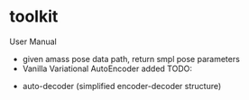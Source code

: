 # toolkit

User Manual

+ given amass pose data path, return smpl pose parameters
+ Vanilla Variational AutoEncoder added
TODO:
- auto-decoder (simplified encoder-decoder structure)
